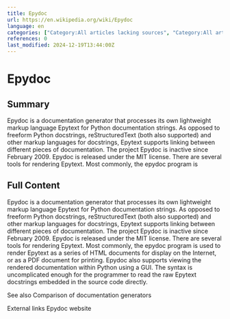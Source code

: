 ```yaml
---
title: Epydoc
url: https://en.wikipedia.org/wiki/Epydoc
language: en
categories: ["Category:All articles lacking sources", "Category:All articles with topics of unclear notability", "Category:All stub articles", "Category:Articles lacking sources from February 2023", "Category:Articles with multiple maintenance issues", "Category:Articles with short description", "Category:Articles with topics of unclear notability from April 2016", "Category:Computer programming tool stubs", "Category:Free documentation generators", "Category:Lightweight markup languages", "Category:Python (programming language) software", "Category:Short description matches Wikidata"]
references: 0
last_modified: 2024-12-19T13:44:00Z
---
```


# Epydoc

## Summary

Epydoc is a documentation generator that processes its own lightweight markup language Epytext for Python documentation strings. As opposed to freeform Python docstrings, reStructuredText (both also supported) and other markup languages for docstrings, Epytext supports linking between different pieces of documentation.  The project Epydoc is inactive since February 2009. Epydoc is released under the MIT license.
There are several tools for rendering Epytext. Most commonly, the epydoc program is 

## Full Content

Epydoc is a documentation generator that processes its own lightweight markup language Epytext for Python documentation strings. As opposed to freeform Python docstrings, reStructuredText (both also supported) and other markup languages for docstrings, Epytext supports linking between different pieces of documentation.  The project Epydoc is inactive since February 2009. Epydoc is released under the MIT license.
There are several tools for rendering Epytext. Most commonly, the epydoc program is used to render Epytext as a series of HTML documents for display on the Internet, or as a PDF document for printing. Epydoc also supports viewing the rendered documentation within Python using a GUI. The syntax is uncomplicated enough for the programmer to read the raw Epytext docstrings embedded in the source code directly.

See also
Comparison of documentation generators

External links
Epydoc website
